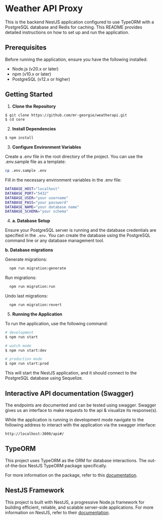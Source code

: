 # Weather API Proxy

This is the backend NestJS application configured to use TypeORM with a PostgreSQL database and Redis for caching. This README provides detailed instructions on how to set up and run the application.

## Prerequisites

Before running the application, ensure you have the following installed:

-   Node.js (v20.x or later)
-   npm (v10.x or later)
-   PostgreSQL (v12.x or higher)

## Getting Started

1. **Clone the Repository**

```sh
$ git clone https://github.com/mr-georgie/weatherapi.git
$ cd core
```

2. **Install Dependencies**

```sh
$ npm install
```

3. **Configure Environment Variables**

Create a .env file in the root directory of the project. You can use the .env.sample file as a template:

```sh
cp .env.sample .env
```

Fill in the necessary environment variables in the .env file:

```sh
DATABASE_HOST="localhost"
DATABASE_PORT="5432"
DATABASE_USER="your username"
DATABASE_PASS="your password"
DATABASE_NAME="your database name"
DATABASE_SCHEMA="your schema"
```

4. **a. Database Setup**

Ensure your PostgreSQL server is running and the database credentials are specified in the `.env`. You can create the database using the PostgreSQL command line or any database management tool.

**b. Database migrations**

Generate migrations:

```sh
  npm run migration:generate
```

Run migrations:

```sh
  npm run migration:run
```

Undo last migrations:

```sh
  npm run migration:revert
```

5. **Running the Application**

To run the application, use the following command:

```sh
# development
$ npm run start

# watch mode
$ npm run start:dev

# production mode
$ npm run start:prod
```

This will start the NestJS application, and it should connect to the PostgreSQL database using Sequelize.

## Interactive API documentation (Swagger)

The endpoints are documented and can be tested using swagger.
Swagger gives us an interface to make requests to the api & visualize its response(s).

While the application is running in development mode navigate to the following address to interact with the application via the swagger interface:

```
http://localhost:3000/api#/
```

## TypeORM

This project uses TypeORM as the ORM for database interactions. The out-of-the-box NestJS TypeORM package specifically.

For more information on the package, refer to this [documentation](https://docs.nestjs.com/techniques/database#typeorm-integration).

## NestJS Framework

This project is built with NestJS, a progressive Node.js framework for building efficient, reliable, and scalable server-side applications. For more information on NestJS, refer to their [documentation](https://docs.nestjs.com).
